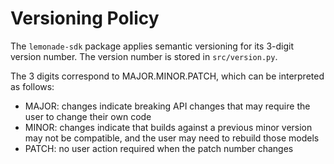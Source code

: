 # Versioning Policy

The `lemonade-sdk` package applies semantic versioning for its 3-digit version number. The version number is stored in `src/version.py`.

The 3 digits correspond to MAJOR.MINOR.PATCH, which can be interpreted as follows:
* MAJOR: changes indicate breaking API changes that may require the user to change their own code
* MINOR: changes indicate that builds against a previous minor version may not be compatible, and the user may need to rebuild those models
* PATCH: no user action required when the patch number changes
